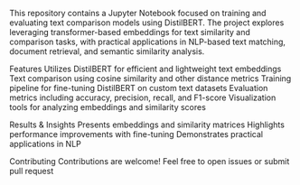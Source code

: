 This repository contains a Jupyter Notebook focused on training and evaluating text comparison models using DistilBERT. The project explores leveraging transformer-based embeddings for text similarity and comparison tasks, with practical applications in NLP-based text matching, document retrieval, and semantic similarity analysis.

Features
Utilizes DistilBERT for efficient and lightweight text embeddings
Text comparison using cosine similarity and other distance metrics
Training pipeline for fine-tuning DistilBERT on custom text datasets
Evaluation metrics including accuracy, precision, recall, and F1-score
Visualization tools for analyzing embeddings and similarity scores

Results & Insights
Presents embeddings and similarity matrices
Highlights performance improvements with fine-tuning
Demonstrates practical applications in NLP


Contributing
Contributions are welcome! Feel free to open issues or submit pull request
